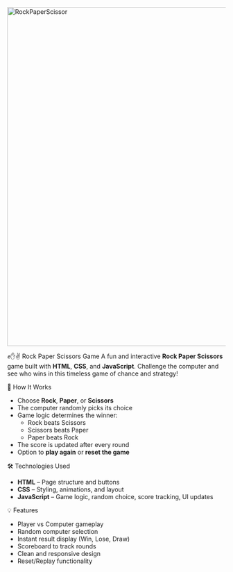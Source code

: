 <img width="1374" height="781" alt="RockPaperScissor" src="https://github.com/user-attachments/assets/5fc642c9-6625-4d71-a91e-167adc80c34a" />

 ✊✋✌️ Rock Paper Scissors Game
A fun and interactive **Rock Paper Scissors** game built with **HTML**, **CSS**, and **JavaScript**. Challenge the computer and see who wins in this timeless game of chance and strategy!

 🧠 How It Works

- Choose **Rock**, **Paper**, or **Scissors**
- The computer randomly picks its choice
- Game logic determines the winner:
  - Rock beats Scissors
  - Scissors beats Paper
  - Paper beats Rock
- The score is updated after every round
- Option to **play again** or **reset the game**

 🛠️ Technologies Used

- **HTML** – Page structure and buttons
- **CSS** – Styling, animations, and layout
- **JavaScript** – Game logic, random choice, score tracking, UI updates

 💡 Features

- Player vs Computer gameplay
- Random computer selection
- Instant result display (Win, Lose, Draw)
- Scoreboard to track rounds
- Clean and responsive design
- Reset/Replay functionality



